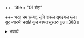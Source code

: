 +++
title = "01 दोहा"

+++
भरत राम सम्बादु सुनि सकल सुमङ्गल मूल।  
सुर स्वारथी सराहि कुल बरषत सुरतरु फूल॥308॥  

<details><summary>भावार्थ</summary>

समस्त सुन्दर मङ्गलों का मूल भरतजी और श्री रामचन्द्रजी का संवाद सुनकर स्वार्थी देवता रघुकुल की सराहना करके कल्पवृक्ष के फूल बरसाने लगे॥308॥  
</details>



